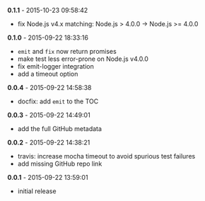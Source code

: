 **0.1.1** - 2015-10-23 09:58:42

* fix Node.js v4.x matching: Node.js > 4.0.0 -> Node.js >= 4.0.0

**0.1.0** - 2015-09-22 18:33:16

* `emit` and `fix` now return promises
* make test less error-prone on Node.js v4.0.0
* fix emit-logger integration
* add a timeout option

**0.0.4** - 2015-09-22 14:58:38

* docfix: add `emit` to the TOC

**0.0.3** - 2015-09-22 14:49:01

* add the full GitHub metadata

**0.0.2** - 2015-09-22 14:38:21

* travis: increase mocha timeout to avoid spurious test failures
* add missing GitHub repo link

**0.0.1** - 2015-09-22 13:59:01

* initial release
